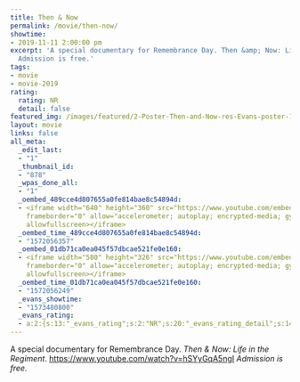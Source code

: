 ```yaml
---
title: Then & Now
permalink: /movie/then-now/
showtime:
- 2019-11-11 2:00:00 pm
excerpt: 'A special documentary for Remembrance Day. Then &amp; Now: Life in the Regiment.
  Admission is free.'
tags:
- movie
- movie-2019
rating:
  rating: NR
  detail: false
featured_img: /images/featured/2-Poster-Then-and-Now-res-Evans-poster-1.jpg
layout: movie
links: false
all_meta:
  _edit_last:
  - "1"
  _thumbnail_id:
  - "878"
  _wpas_done_all:
  - "1"
  _oembed_489cce4d807655a0fe814bae8c54894d:
  - <iframe width="640" height="360" src="https://www.youtube.com/embed/hSYyGqA5ngI?feature=oembed"
    frameborder="0" allow="accelerometer; autoplay; encrypted-media; gyroscope; picture-in-picture"
    allowfullscreen></iframe>
  _oembed_time_489cce4d807655a0fe814bae8c54894d:
  - "1572056357"
  _oembed_01db71ca0ea045f57dbcae521fe0e160:
  - <iframe width="580" height="326" src="https://www.youtube.com/embed/hSYyGqA5ngI?feature=oembed"
    frameborder="0" allow="accelerometer; autoplay; encrypted-media; gyroscope; picture-in-picture"
    allowfullscreen></iframe>
  _oembed_time_01db71ca0ea045f57dbcae521fe0e160:
  - "1572056249"
  _evans_showtime:
  - "1573480800"
  _evans_rating:
  - a:2:{s:13:"_evans_rating";s:2:"NR";s:20:"_evans_rating_detail";s:14:"Not yet rated.";}
---
```


A special documentary for Remembrance Day. *Then &amp; Now: Life in the Regiment*. https://www.youtube.com/watch?v=hSYyGqA5ngI *Admission is free.*